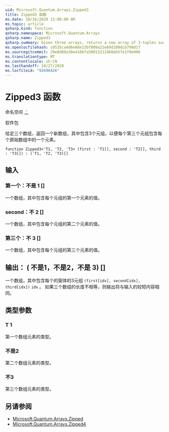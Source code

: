 ```yaml
---
uid: Microsoft.Quantum.Arrays.Zipped3
title: Zipped3 函数
ms.date: 10/26/2020 12:00:00 AM
ms.topic: article
qsharp.kind: function
qsharp.namespace: Microsoft.Quantum.Arrays
qsharp.name: Zipped3
qsharp.summary: Given three arrays, returns a new array of 3-tuples such that each 3-tuple contains an element from each original array.
ms.openlocfilehash: c0535ca4d6e0de13bf809a21e69d100dcb798d1f
ms.sourcegitcommit: 29e0d88a30e4166fa580132124b0eb57e1f0e986
ms.translationtype: MT
ms.contentlocale: zh-CN
ms.lasthandoff: 10/27/2020
ms.locfileid: "92696426"
---
```

# <a name="zipped3-function"></a>Zipped3 函数

命名空间 [：](xref:Microsoft.Quantum.Arrays)

软件包 [](https://nuget.org/packages/)


给定三个数组，返回一个新数组，其中包含3个元组，以便每个第三个元组包含每个原始数组中的一个元素。

```qsharp
function Zipped3<'T1, 'T2, 'T3> (first : 'T1[], second : 'T2[], third : 'T3[]) : ('T1, 'T2, 'T3)[]
```


## <a name="input"></a>输入

### <a name="first--t1"></a>第一个：不是 1 []

一个数组，其中包含每个元组的第一个元素的值。


### <a name="second--t2"></a>second：不 2 []

一个数组，其中包含每个元组的第二个元素的值。


### <a name="third--t3"></a>第三个：不 3 []

一个数组，其中包含每个元组的第三个元素的值。



## <a name="output--t1t2t3"></a>输出： ( 不是1，不是2，不是 3) []

一个数组，其中包含每个的窗体的3元组 `(first[idx], second[idx], third[idx])` `idx` 。 如果三个数组的长度不相等，则输出将与输入的较短内容相同。

## <a name="type-parameters"></a>类型参数

### <a name="t1"></a>T 1

第一个数组元素的类型。
### <a name="t2"></a>不是2

第二个数组元素的类型。
### <a name="t3"></a>不3

第三个数组元素的类型。

## <a name="see-also"></a>另请参阅

- [Microsoft.Quantum.Arrays.Zipped](xref:Microsoft.Quantum.Arrays.Zipped)
- [Microsoft.Quantum.Arrays.Zipped4](xref:Microsoft.Quantum.Arrays.Zipped4)